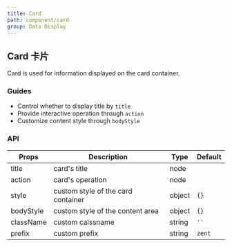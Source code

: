 ```yaml
---
title: Card
path: component/card
group: Data Display
---
```


## Card 卡片

Card is used for information displayed on the card container.

### Guides

-   Control whether to display title by `title`
-   Provide interactive operation through `action`
-   Customize content style through `bodyStyle` 

### API

| Props        | Description      | Type     | Default  |
| --------- | ------- | ------ | ---- |
| title      | card's title    | node |  |
| action      | card's operation    | node |  |
| style | custom style of the card container | object | `{}` |
| bodyStyle | custom style of the content area | object | `{}` |
| className | custom calssname | string | `''` |
| prefix | custom prefix | string | `zent` |
